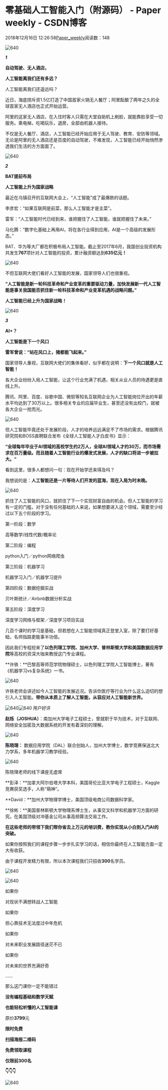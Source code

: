 # 零基础人工智能入门（附源码） - Paper weekly - CSDN博客





2018年12月16日 12:26:58[Paper_weekly](https://me.csdn.net/c9Yv2cf9I06K2A9E)阅读数：148









![640](https://ss.csdn.net/p?https://mmbiz.qpic.cn/mmbiz_gif/EribroYqw9eC3jdm3miartvAff0OXnXFVPUIUKwy0dFyF2r8ZQxE5Ny594NhqAibUKABb1J8jR36siaIMkVdp0DzTQ/640)





***1***

**自动驾驶、无人酒店，**

**人工智能离我们还有多远？**




人工智能离我们还遥远吗？



近日，海底捞斥资1.5亿打造了中国首家火锅无人餐厅；阿里酝酿了两年之久的全球首家无人酒店也正式开始运营。





阿里的这家无人酒店，在入住时客人只需在大堂自助机上刷脸，就能靠脸享受一切服务。乘电梯，吃喝玩乐，退房，全部由机器人接待。




不仅是无人餐厅、酒店，人工智能已经开始应用于无人驾驶、教育、安防等领域。无论是阿里的无人酒店还是百度的自动驾驶，不难发现，人工智能已经开始悄然渗透我们生活的方方面面了。




![640](https://ss.csdn.net/p?https://mmbiz.qpic.cn/mmbiz_jpg/EribroYqw9eC3jdm3miartvAff0OXnXFVPTL6UKOGWRf40IOtg8EcaMia5ibF2YJ8Utytk2EdKwGxYwkCz9cmr4a3A/640)




***2***


**BAT提前布局**

**人工智能上升为国家战略**






最近在乌镇召开的互联网大会上，“人工智能”成了最爆款的话题。




> 
李彦宏：“如果互联网是前菜，那么人工智能才是主菜”。

雷军：“人工智能时代已经到来，谁把握住了人工智能，谁就把握住了未来。”

马化腾：“数字化基础上再用AI，将在各行业得到应用，AI是一个高级的发展形态。”


BAT、华为等大厂都在积极布局人工智能。截止至2017年6月，我国创业投资机构共发生**767**项针对人工智能的投资，累计融资额达到**635亿元！**

![640](https://ss.csdn.net/p?https://mmbiz.qpic.cn/mmbiz_jpg/EribroYqw9eCA7ov1G7JClYpG9Qia1khfTMUqTQJazdIk4ETS7sa4QHFGW1dXHuAVgXoKDY35lvcEHlMthbhcRjw/640)


不但互联网大佬们看好人工智能的发展，国家领导人们也很重视。

**“人工智能是新一轮科技革命和产业变革的重要驱动力量，加快发展新一代人工智能是事关我国能否抓住新一轮科技革命和产业变革机遇的战略问题。”**




**人工智能已经上升为国家战略！**




![640](https://ss.csdn.net/p?https://mmbiz.qpic.cn/mmbiz_jpg/EribroYqw9eC3jdm3miartvAff0OXnXFVPYojaT913GElYtIvkefhGUicW9ZF6Dvz53VHlg3lAzHu3Qfjicic0ibWt9w/640)



***3***

**AI+？**

**人工智能是下一个风口**



**雷军曾说：“站在风口上，猪都能飞起来。”**



国家领导人重视，互联网大佬们的集体看好，似乎都在说明：**下一个风口就是人工智能！**



各大企业纷纷入局人工智能，让这个行业充满了机遇，相关从业人员的待遇更是直线上升。




腾讯、阿里、百度、谷歌中国、微软等知名互联网企业为人工智能岗位开出的年薪水平均达到了30万以上。很多相关专业的应届毕业生，甚至还没有出校门，就被各大企业一抢而光。




![640](https://ss.csdn.net/p?https://mmbiz.qpic.cn/mmbiz_png/EribroYqw9eDpT2E1aWwcMUGicAtrRiahMjsOdcKFeOibibGOY04mSdicTRJeyUDNV3kAe0ibbRiaO4ibxcibsyaXFqMqnKA/640)




但人工智能毕竟还处于发展阶段，人才的培养远远满足不了市场的需求。根据腾讯研究院和BOSS直聘联合发布《全球人工智能人才白皮书》显示：



**“全球每年毕业于AI领域的高校学生约2万人，全球AI领域人才约30万，而市场需求在百万量级。而且随着人工智能行业的爆发式发展，人才的缺口将进一步被拉大。“**




看到这里，很多人都想问一句：现在开始学还来得及吗？




我想说的是：**人工智能还是一片等待人们开发的蓝海，现在入局为时未晚。**



![640](https://ss.csdn.net/p?https://mmbiz.qpic.cn/mmbiz_jpg/EribroYqw9eCA7ov1G7JClYpG9Qia1khfT8FBLSX0dV9k1Oib0vBPCIOV9ZUibY1gVkzgGvvto203vyUa2EkMYLDicQ/640)




抓住了人工智能的风口，就抓住了下一个实现财富自由的机会。但人工智能的学习有一定的门槛，对于没有任何基础的人来说，如果想要进入这个领域，需要至少经过以下五个阶段的学习。




第一阶段：数学

高等数学/线性代数/概率论




第二阶段：编程

python入门／python网络爬虫




第三阶段：机器学习

机器学习入门／机器学习提升




第四阶段：数据挖掘实战

贝叶斯统计／Airbnb数据分析实战




第五阶段：深度学习

深度学习网络与框架／深度学习项目实战




几百个课时的学习是基础，但若想在人工智能领域真正登堂入室，除了要打好基础，名师指路更能事半功倍。




因此我们专程挖来了**以色列理工学院、加州大学、普林斯顿大学和美国数据应用学院**等高校的资深大咖来教授这门专业课程。




**许铁：**巴黎高等师范学院物理硕士，以色列理工学院人工智能博士，著有《机器学习vs复杂系统》一书。




![640](https://ss.csdn.net/p?https://mmbiz.qpic.cn/mmbiz_jpg/EribroYqw9eDsv9INxAY3Kj90hlnQHDbyVUvEX6wicHGGwUTwV3icmxLS1Eiba0rkj1T3xw1rL0Sd7edgic1hTHlMwA/640)




许铁老师会讲述如今人工智能的发展近况。告诉你医疗等行业为什么这么迫切的想引入人工智能。**带你从本质上了解人工智能，从容应对人工智能新世界。**


![640](https://ss.csdn.net/p?https://mmbiz.qpic.cn/mmbiz_jpg/EribroYqw9eDsv9INxAY3Kj90hlnQHDbyhGLMAILvs5T1ZvlHmpzwBSicCJh97scUVbgGRq0uEJa6ItCa5xgQCxg/640)![640](https://ss.csdn.net/p?https://mmbiz.qpic.cn/mmbiz_jpg/EribroYqw9eDsv9INxAY3Kj90hlnQHDbycQa707yMpkKZCOc9UVDGoibxJ8qJSIgibEQHSibluUlTWVrE1Cc46FTYw/640)
用户好评




**赵烁（JOSHUA）**：南加州大学电子工程硕士，曾就职于华为技术，对于互联网、网络安全加密及大数据系统的开发有着深刻的理解。




![640](https://ss.csdn.net/p?https://mmbiz.qpic.cn/mmbiz_png/EribroYqw9eBMDf5yXIKK3XJOy0acWib2KicBfmtZu21NLddIZviaTjRd0ZPBEOCHzaSd7UWgFzAXiaKQqqP4LnFJlw/640)




**陈晓理：** 数据应用学院（DAL）联合创始人，加州大学博士，数学竞赛保送北大力学系，多年机器学习教学经验。




![640](https://ss.csdn.net/p?https://mmbiz.qpic.cn/mmbiz_jpg/EribroYqw9eDNEk1ias31k7lXIl1MftyP0mlNRXSRFooKUXG23DUbjvAUFic1Zr1TKibJ3bibAIKkYjCX9ribJ2QDOgw/640)

陈晓理老师的线下课座无虚席




**彭泽：**加拿大阿尔伯塔大学本科，美国哥伦比亚大学电子工程硕士，Kaggle竞赛获奖选手，人称“萌神”。




**David：**加州大学物理学博士，美国顶级电商公司数据科学家。




**徐彬：**美国普林斯顿大学物理系博士生，从事交叉科学和机器学习方面的研究。在美国顶级对冲基金公司从事高频算法交易工作。




**在这些老师的带领下我们帮你省去上万元的培训费，教你实现从小白到入门AI的突破。**




如果你按照我们的课程步骤一步步扎实学习的话，相信你最终在人工智能方面一定大有收获。




由于课程开发精力有限，所以本次课程我们只招收**300**名学员。




![640](https://ss.csdn.net/p?https://mmbiz.qpic.cn/mmbiz_jpg/EribroYqw9eDsv9INxAY3Kj90hlnQHDby0ou3Ev3ldn4XXzsWpreXgPpJqVJp6osjNzsQPHfibbCRibuOF5hfIxxA/640)

![640](https://ss.csdn.net/p?https://mmbiz.qpic.cn/mmbiz_gif/GtWwdCwkv7GFibw2nyFhcye46c1b1N9l1ic5q13Gauib5BuSpqib405Jw3C8UESBiaZiakAWv9gmvL4oXwG6S3oJjXmQ/640)

如果你

对现状不满想转战人工智能




如果你


担心靠技术无法度过中年危机




如果你

对未来职业发展路径迷茫不已




如果你

对未来的世界充满好奇

……

那么这门课你一定不能错过




**没有编程基础和数学天赋**

**也能轻松听懂的人工智能课**

原价**3799**元


**限时免费**

**扫描海报二维码**

**免费领取课程**

**仅限前300名**

**👇👇👇**

![640](https://ss.csdn.net/p?https://mmbiz.qpic.cn/mmbiz_jpg/VBcD02jFhgk1gWUMjXtV8OdMqv1uoXSozeCVCfbWsYHo7ibQzbyupz2PmlhYT1Dz61DSiaUU8C1yk8icXmrwTSb4Q/640)




